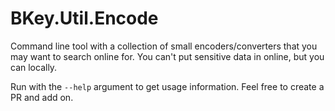 # BKey.Util.Encode
Command line tool with a collection of small encoders/converters that you may want to search online for. You can't put sensitive data in online, but you can locally.

Run with the `--help` argument to get usage information. Feel free to create a PR and add on.